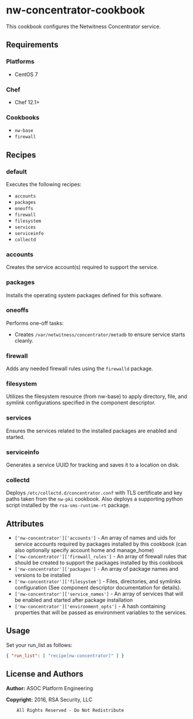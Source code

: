 # nw-concentrator-cookbook

This cookbook configures the Netwitness Concentrator service.

## Requirements

### Platforms

* CentOS 7

### Chef

* Chef 12.1+

### Cookbooks

* `nw-base`
* `firewall`

## Recipes

### default

Executes the following recipes:
* `accounts`
* `packages`
* `oneoffs`
* `firewall`
* `filesystem`
* `services`
* `serviceinfo`
* `collectd`

### accounts

Creates the service account(s) required to support the service.

### packages

Installs the operating system packages defined for this software.

### oneoffs

Performs one-off tasks:

* Creates `/var/netwitness/concentrator/metadb` to ensure service starts
  cleanly.

### firewall

Adds any needed firewall rules using the `firewalld` package.

### filesystem

Utilizes the filesystem resource (from nw-base) to apply directory, file,
and symlink configurations specified in the component descriptor.

### services

Ensures the services related to the installed packages are enabled and
started.

### serviceinfo

Generates a service UUID for tracking and saves it to a location on disk.

### collectd

Deploys `/etc/collectd.d/concentrator.conf` with TLS certificate and key paths
taken from the `nw-pki` cookbook. Also deploys a supporting python script
installed by the `rsa-sms-runtime-rt` package.

## Attributes

* `['nw-concentrator']['accounts']` - An array of names and uids for
  service accounts required by packages installed by this cookbook
  (can also optionally specify account home and manage_home)
* `['nw-concentrator']['firewall_rules']` - An array of firewall rules
  that should be created to support the packages installed by this cookbook
* `['nw-concentrator']['packages']` - An array of package names and
  versions to be installed
* `['nw-concentrator']['filesystem']` - Files, directories, and symlinks
  configuration (See component descriptor documentation for details).
* `['nw-concentrator']['service_names']` - An array of services that
  will be enabled and started after package installation
* `['nw-concentrator']['environment_opts']` - A hash containing properties 
  that will be passed as environment variables to the services.

## Usage

Set your run\_list as follows:

```json
{ "run_list": [ "recipe[nw-concentrator]" ] }
```

## License and Authors

**Author:** ASOC Platform Engineering

**Copyright:** 2016, RSA Security, LLC

```text
    All Rights Reserved - Do Not Redistribute
```
